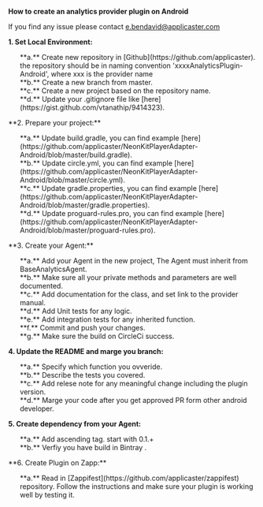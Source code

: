 **How to create an analytics provider plugin on Android**

If you find any issue please contact e.bendavid@applicaster.com

**1. Set Local Environment:**<br />
  <ol>
  **a.** Create new repository in [Github](https://github.com/applicaster). the repository should be in naming convention 'xxxxAnalyticsPlugin-Android', where xxx is the provider name<br/>
  **b.** Create a new branch from master.<br />
   **c.** Create a new project based on the repository name.<br />
  **d.** Update your .gitignore file like [here](https://gist.github.com/vtanathip/9414323).<br />
 
  </ol>
**2. Prepare your project:**<br />
 <ol>
  **a.** Update build.gradle, you can find example [here](https://github.com/applicaster/NeonKitPlayerAdapter-Android/blob/master/build.gradle).<br />
  **b.** Update circle.yml, you can find example [here](https://github.com/applicaster/NeonKitPlayerAdapter-Android/blob/master/circle.yml).<br />
    **c.** Update gradle.properties, you can find example [here](https://github.com/applicaster/NeonKitPlayerAdapter-Android/blob/master/gradle.properties).<br />
     **d.** Update proguard-rules.pro, you can find example [here](https://github.com/applicaster/NeonKitPlayerAdapter-Android/blob/master/proguard-rules.pro).<br />
     </ol>
     **3. Create your Agent:**<br />
     <ol>
      **a.** Add your Agent in the new project, The Agent must inherit from BaseAnalyticsAgent.<br />
  **b.** Make sure all your private methods and parameters are well documented.<br />
  **c.** Add documentation for the class, and set link to the provider manual.<br />
  **d.** Add Unit tests for any logic.<br />
  **e.** Add integration tests for any inherited function.<br />
  **f.** Commit and push your changes.<br />
  **g.** Make sure the build on CircleCi success. <br />
  </ol>
  
  **4. Update the README and marge you branch:**<br />
   <ol>
   **a.** Specify which function you ovveride.<br />
   **b.** Describe the tests you covered.<br />
   **c.** Add relese note for any meaningful change including the plugin version.<br />
    **d.** Marge your code after you get approved PR form other android developer.<br />
    </ol>
    
**5. Create dependency from your Agent:**<br />
  <ol>
  **a.** Add ascending tag. start with 0.1.+ <br />
  **b.** Verfiy you have build in Bintray .<br />
</ol>
**6. Create Plugin on Zapp:**<br />
  <ol>
  **a.** Read in [Zappifest](https://github.com/applicaster/zappifest) repository. Follow the instructions and make sure your plugin is working well by testing it.<br />
</ol>